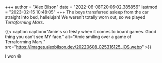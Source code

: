 +++
author = "Alex Bilson"
date = "2022-06-08T20:06:02.385856"
lastmod = "2023-02-15 10:48:05"
+++
The boys transferred asleep from the car straight into bed, hallelujah! We weren't totally worn out, so we played _Terraforming Mars_.

{{< caption caption="Amie's so feisty when it comes to board games. Good thing you can't see MY face." alt="Amie smiling over a game of Terraforming Mars." src="https://images.alexbilson.dev/20220608_025316125_iOS.webp" >}}

I won 😆
